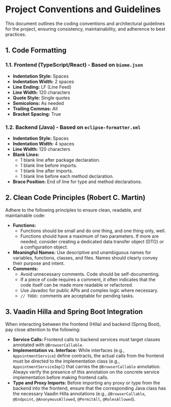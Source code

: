 # Project Conventions and Guidelines

This document outlines the coding conventions and architectural guidelines for the project, ensuring consistency, maintainability, and adherence to best practices.

## 1. Code Formatting

### 1.1. Frontend (TypeScript/React) - Based on `biome.json`

-   **Indentation Style:** Spaces
-   **Indentation Width:** 2 spaces
-   **Line Ending:** LF (Line Feed)
-   **Line Width:** 120 characters
-   **Quote Style:** Single quotes
-   **Semicolons:** As needed
-   **Trailing Commas:** All
-   **Bracket Spacing:** True

### 1.2. Backend (Java) - Based on `eclipse-formatter.xml`

-   **Indentation Style:** Spaces
-   **Indentation Width:** 4 spaces
-   **Line Width:** 120 characters
-   **Blank Lines:**
    -   1 blank line after package declaration.
    -   1 blank line before imports.
    -   1 blank line after imports.
    -   1 blank line before each method declaration.
-   **Brace Position:** End of line for type and method declarations.

## 2. Clean Code Principles (Robert C. Martin)

Adhere to the following principles to ensure clean, readable, and maintainable code:

-   **Functions:**
    -   Functions should be small and do one thing, and one thing only, well.
    -   Functions should have a maximum of two parameters. If more are needed, consider creating a dedicated data transfer object (DTO) or a configuration object.
-   **Meaningful Names:** Use descriptive and unambiguous names for variables, functions, classes, and files. Names should clearly convey their purpose and intent.
-   **Comments:**
    -   Avoid unnecessary comments. Code should be self-documenting.
    -   If a piece of code requires a comment, it often indicates that the code itself can be made more readable or refactored.
    -   Use Javadoc for public APIs and complex logic where necessary.
    -   `// TODO:` comments are acceptable for pending tasks.

## 3. Vaadin Hilla and Spring Boot Integration

When interacting between the frontend (Hilla) and backend (Spring Boot), pay close attention to the following:

-   **Service Calls:** Frontend calls to backend services must target classes annotated with `@BrowserCallable`.
-   **Implementation vs. Interface:** While interfaces (e.g., `AppointmentService`) define contracts, the actual calls from the frontend must be directed to the implementation class (e.g., `AppointmentServiceImpl`) that carries the `@BrowserCallable` annotation. Always verify the presence of this annotation on the concrete service implementation before making frontend calls.
-   **Type and Proxy Imports:** Before importing any proxy or type from the backend into the frontend, ensure that the corresponding Java class has the necessary Vaadin Hilla annotations (e.g., `@BrowserCallable`, `@Endpoint`, `@AnonymousAllowed`, `@PermitAll`, `@RolesAllowed`).
